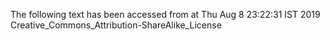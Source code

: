 The following text has been accessed from at Thu Aug 8 23:22:31 IST 2019
Creative_Commons_Attribution-ShareAlike_License
